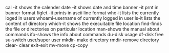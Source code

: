 cal -it shows the calender
date -it shows date and time
banner -it prnt in banner format
figlet -it prints in ascii line format
who-it lists the currently loged in users
whoami-username of currently logged in user
ls-it lists the content of directory
which-it shows the execuitable file location
find-finds the file or directories on particular location
man-shows the manual about commands
ifo-shows the info about commands 
du-disk usage
df-disk free
su-switch user/super user
mkdir- make directory
rmdir-remove directory
clear- clear
exit-exit
mv-move
cp-copy










